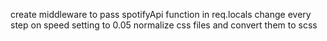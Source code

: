 create middleware to pass spotifyApi function in req.locals
change every step on speed setting to 0.05
normalize css files and convert them to scss
